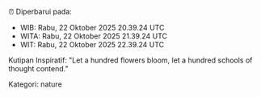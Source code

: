 ⏰ Diperbarui pada:
- WIB: Rabu, 22 Oktober 2025 20.39.24 UTC
- WITA: Rabu, 22 Oktober 2025 21.39.24 UTC
- WIT: Rabu, 22 Oktober 2025 22.39.24 UTC

Kutipan Inspiratif:
"Let a hundred flowers bloom, let a hundred schools of thought contend."


Kategori: nature

